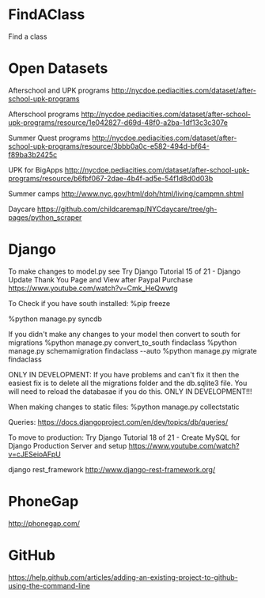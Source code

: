 FindAClass
==========

Find a class


Open Datasets
=============
Afterschool and UPK programs
http://nycdoe.pediacities.com/dataset/after-school-upk-programs

Afterschool programs
http://nycdoe.pediacities.com/dataset/after-school-upk-programs/resource/1e042827-d69d-48f0-a2ba-1df13c3c307e

Summer Quest programs
http://nycdoe.pediacities.com/dataset/after-school-upk-programs/resource/3bbb0a0c-e582-494d-bf64-f89ba3b2425c

UPK for BigApps
http://nycdoe.pediacities.com/dataset/after-school-upk-programs/resource/b6fbf067-2dae-4b4f-ad5e-54f1d8d0d03b


Summer camps
http://www.nyc.gov/html/doh/html/living/campmn.shtml

Daycare
https://github.com/childcaremap/NYCdaycare/tree/gh-pages/python_scraper


Django
======

To make changes to model.py see
Try Django Tutorial 15 of 21 - Django Update Thank You Page and View after Paypal Purchase
https://www.youtube.com/watch?v=Cmk_HeQwwtg

To Check if you have south installed:
%pip freeze

%python manage.py syncdb

If you didn't make any changes to your model then convert to south for migrations
%python manage.py convert_to_south findaclass
%python manage.py schemamigration findaclass --auto
%python manage.py migrate findaclass

ONLY IN DEVELOPMENT: If you have problems and can't fix it then the easiest fix is to delete all the migrations folder and the db.sqlite3 file.  You will need to reload the databasae if you do this.  ONLY IN DEVELOPMENT!!!

When making changes to static files:
%python manage.py collectstatic


Queries:
https://docs.djangoproject.com/en/dev/topics/db/queries/

To move to production:
Try Django Tutorial 18 of 21 - Create MySQL for Django Production Server and setup
https://www.youtube.com/watch?v=cJESeioAFpU


django rest_framework
http://www.django-rest-framework.org/

PhoneGap
========
http://phonegap.com/


GitHub
======
https://help.github.com/articles/adding-an-existing-project-to-github-using-the-command-line

